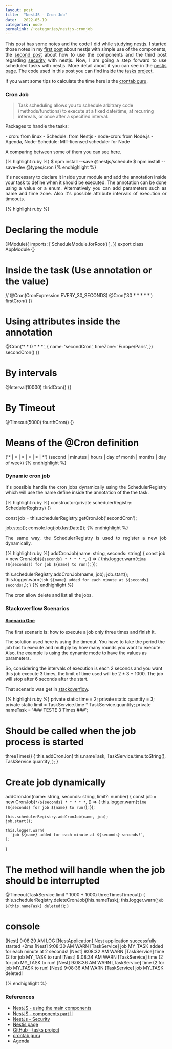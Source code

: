 ```yaml
---
layout: post
title:  "NestJS - Cron Job"
date:   2022-05-19
categories: node
permalink: /:categories/nestjs-cronjob
---
```


<p style="text-align: justify;">This post has some notes and the code I did while studying nestjs. I started those notes in my <a href="https://fabiana2611.github.io/node/nestjs">first post</a> about nestjs with simple use of the components, the <a href="https://fabiana2611.github.io/node/nestjs-advanced">second post</a> about how to use the components and the third post regarding <a href="https://fabiana2611.github.io/node/nestjs-security">security</a> with nestjs. Now, I am going a step forward to use scheduled tasks with nestjs. More detail about it you can see in the <a href="https://docs.nestjs.com/techniques/task-scheduling/">nestjs page</a>. The code used in this post you can find inside the <a href="https://github.com/fabiana2611/nestjs2/tree/master/tasks">tasks project</a>.</p>

<p>If you want some tips to calculate the time here is the <a href="https://crontab.guru/#0_18,20,22_*_*_*">crontab guru</a>.</p>


<h3>Cron Job</h3>

<blockquote>Task scheduling allows you to schedule arbitrary code (methods/functions) to execute at a fixed date/time, at recurring intervals, or once after a specified interval. </blockquote>

<p>Packages to handle the tasks:</p>
- cron: from linux
- Schedule: from Nestjs
- node-cron: from Node.js
- Agenda, Node-Schedule: MIT-licensed scheduler for Node

<p>A comparing between some of them you can see <a href="https://blog.logrocket.com/comparing-best-node-js-schedulers/">here</a>.</p>

{% highlight ruby %}
$ npm install --save @nestjs/schedule
$ npm install --save-dev @types/cron
{% endhighlight %}

<p style="text-align: justify;">It's necessary to declare it inside your module and add the annotation inside your task to define when it should be executed. The annotation can be done using a value or a enum. Alternatively you can add parameters such as name and time zone. Also it's possible attribute intervals of execution or timeouts.</p>

{% highlight ruby %}
# Declaring the module
@Module({
  imports: [ ScheduleModule.forRoot() ],
})
export class AppModule {}

# Inside the task (Use annotation or the value)
// @Cron(CronExpression.EVERY_30_SECONDS)
@Cron('30 * * * * *')
firstCron() {}

# Using attributes inside the annotation
@Cron('* * 0 * * *', {
    name: 'secondCron',
    timeZone: 'Europe/Paris',
})
secondCron() {}

# By intervals
@Interval(10000)
thridCron() {}

# By Timeout
@Timeout(5000)
fourthCron() {}

# Means of the @Cron definition
('* | * | * | * | * | *')
(second | minutes | hours | day of month | months | day of week)
{% endhighlight %}

<h3>Dynamic cron job</h3>

<p style="text-align: justify;">It's possible handle the cron jobs dynamically using the SchedulerRegistry which will use the name define inside the annotation of the the task.</p>

{% highlight ruby %}
constructor(private schedulerRegistry: SchedulerRegistry) {}

const job = this.schedulerRegistry.getCronJob('secondCron');

job.stop();
console.log(job.lastDate());
{% endhighlight %}

<p style="text-align: justify;">The same way, the SchedulerRegistry is used to register a new job dynamically.</p>

{% highlight ruby %}
addCronJob(name: string, seconds: string) {
  const job = new CronJob(`${seconds} * * * * *`, () => {
    this.logger.warn(`time (${seconds}) for job ${name} to run!`);
  });

  this.schedulerRegistry.addCronJob(name, job);
  job.start();
  this.logger.warn(`job ${name} added for each minute at ${seconds} seconds!`,);
}
{% endhighlight %}

<p style="text-align: justify;">The cron allow delete and list all the jobs.  </p>

<h3>Stackoverflow Scenarios</h3>

<h4><u>Scenario One</u></h4>

<p>The first scenario is: how to execute a job only three times and finish it.</p>

<p>The solution used here is using the timeout. You have to take the period the job has to execute and multiply by how many rounds you want to execute. Also, the example is using the dynamic mode to have the values as parameters. </p>

<p>So, considering the intervals of execution is each 2 seconds and you want this job execute 3 times, the limit of time used will be 2 * 3 * 1000. The job will stop after 6 seconds after the start.</p>

<p>That scenario was get in <a href="https://stackoverflow.com/questions/70077725/add-counter-to-nestjs-cron-job/72310582#72310582">stackoverflow</a>.<p>

{% highlight ruby %}
private static time = 2;
private static quantity = 3;
private static limit = TaskService.time * TaskService.quantity;
private nameTask = '### TESTE  3 Times ###';

# Should be called when the job process is started
threeTimes() {
  this.addCronJon(
    this.nameTask,
    TaskService.time.toString(),
    TaskService.quantity,
  );
}

# Create job dynamically
addCronJon(name: string, seconds: string, limit?: number) {
    const job = new CronJob(`*/${seconds} * * * * *`, () => {
      this.logger.warn(`time (${seconds} for job ${name} to run!`);
    });

    this.schedulerRegistry.addCronJob(name, job);
    job.start();

    this.logger.warn(
      `job ${name} added for each minute at ${seconds} seconds!`,
    );
  }

# The method will handle when the job should be interrupted
@Timeout(TaskService.limit * 1000 + 1000)
threeTimesTimeout() {
    this.schedulerRegistry.deleteCronJob(this.nameTask);
    this.logger.warn(`job ${this.nameTask} deleted!`);
}

# console
[Nest] 9:08:29 AM     LOG [NestApplication] Nest application successfully started +2ms
[Nest] 9:08:30 AM    WARN [TaskService] job MY_TASK added for each minute at 2 seconds!
[Nest] 9:08:32 AM    WARN [TaskService] time (2 for job MY_TASK to run!
[Nest] 9:08:34 AM    WARN [TaskService] time (2 for job MY_TASK to run!
[Nest] 9:08:36 AM    WARN [TaskService] time (2 for job MY_TASK to run!
[Nest] 9:08:36 AM    WARN [TaskService] job MY_TASK deleted!

{% endhighlight %}

<h3>References</h3>
<ul>
  <li><a href="https://fabiana2611.github.io/node/nestjs">NestJS - using the main components</a></li>
  <li><a href="https://fabiana2611.github.io/node/nestjs-advanced">NestJS - components part II</a></li>
  <li><a href="https://fabiana2611.github.io/node/nestjs-security">NestJs - Security</a></li>
  <li><a href="https://docs.nestjs.com/techniques/task-scheduling/">Nestjs page</a></li>
  <li><a href="https://github.com/fabiana2611/nestjs2/tree/master/tasks">GitHub - tasks project</a></li>
  <li><a href="https://crontab.guru/#0_18,20,22_*_*_*">crontab guru</a></li>
  <li><a href="https://github.com/agenda/agenda#readme">Agenda</a></li>
</ul>

